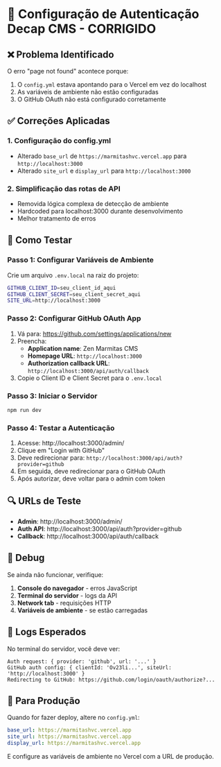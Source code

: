 # 🔧 Configuração de Autenticação Decap CMS - CORRIGIDO

## ❌ Problema Identificado
O erro "page not found" acontece porque:
1. O `config.yml` estava apontando para o Vercel em vez do localhost
2. As variáveis de ambiente não estão configuradas
3. O GitHub OAuth não está configurado corretamente

## ✅ Correções Aplicadas

### 1. Configuração do config.yml
- Alterado `base_url` de `https://marmitashvc.vercel.app` para `http://localhost:3000`
- Alterado `site_url` e `display_url` para `http://localhost:3000`

### 2. Simplificação das rotas de API
- Removida lógica complexa de detecção de ambiente
- Hardcoded para localhost:3000 durante desenvolvimento
- Melhor tratamento de erros

## 🚀 Como Testar

### Passo 1: Configurar Variáveis de Ambiente
Crie um arquivo `.env.local` na raiz do projeto:

```bash
GITHUB_CLIENT_ID=seu_client_id_aqui
GITHUB_CLIENT_SECRET=seu_client_secret_aqui
SITE_URL=http://localhost:3000
```

### Passo 2: Configurar GitHub OAuth App
1. Vá para: https://github.com/settings/applications/new
2. Preencha:
   - **Application name**: Zen Marmitas CMS
   - **Homepage URL**: `http://localhost:3000`
   - **Authorization callback URL**: `http://localhost:3000/api/auth/callback`
3. Copie o Client ID e Client Secret para o `.env.local`

### Passo 3: Iniciar o Servidor
```bash
npm run dev
```

### Passo 4: Testar a Autenticação
1. Acesse: http://localhost:3000/admin/
2. Clique em "Login with GitHub"
3. Deve redirecionar para: `http://localhost:3000/api/auth?provider=github`
4. Em seguida, deve redirecionar para o GitHub OAuth
5. Após autorizar, deve voltar para o admin com token

## 🔍 URLs de Teste

- **Admin**: http://localhost:3000/admin/
- **Auth API**: http://localhost:3000/api/auth?provider=github
- **Callback**: http://localhost:3000/api/auth/callback

## 🐛 Debug

Se ainda não funcionar, verifique:

1. **Console do navegador** - erros JavaScript
2. **Terminal do servidor** - logs da API
3. **Network tab** - requisições HTTP
4. **Variáveis de ambiente** - se estão carregadas

## 📝 Logs Esperados

No terminal do servidor, você deve ver:
```
Auth request: { provider: 'github', url: '...' }
GitHub auth config: { clientId: 'Ov23li...', siteUrl: 'http://localhost:3000' }
Redirecting to GitHub: https://github.com/login/oauth/authorize?...
```

## 🔄 Para Produção

Quando for fazer deploy, altere no `config.yml`:
```yaml
base_url: https://marmitashvc.vercel.app
site_url: https://marmitashvc.vercel.app
display_url: https://marmitashvc.vercel.app
```

E configure as variáveis de ambiente no Vercel com a URL de produção.
